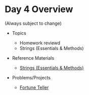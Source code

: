 # Day 4 Overview

(Always subject to change)


- Topics
  - Homework reviewd
  - Strings (Essentials & Methods) 

- Reference Materials
  - [Strings (Essentials & Methods) ](https://docs.google.com/a/wecancodeit.org/presentation/d/1s_6Fv0zKtNI53nvYdnBS-8ywgEkvuoWlwcR5JikHE4g/edit?usp=sharing)
- Problems/Projects
  - [Fortune Teller](Assignments/Fortune_Teller)
